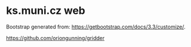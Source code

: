 # ks.muni.cz web

Bootstrap generated from: https://getbootstrap.com/docs/3.3/customize/.

https://github.com/oriongunning/gridder
